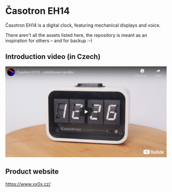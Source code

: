 # Časotron EH14

Časotron EH14 is a digital clock, featuring mechanical displays and voice.

There aren't all the assets listed here, the repository is meant as an inspiration for others – and for backup :-)

## Introduction video (in Czech)

[![Video introduction](https://github.com/xx0x/eh14/raw/main/docs/eh14-video.jpg)](http://www.youtube.com/watch?v=cbuomJwm30c "Video introduction")

## Product website

https://www.xx0x.cz/